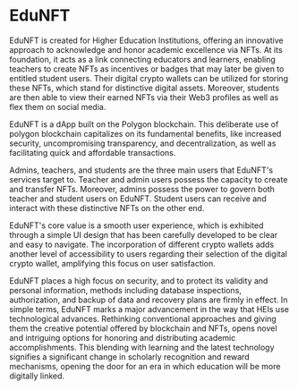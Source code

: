 # EduNFT

EduNFT is created for Higher Education Institutions, offering an innovative approach to acknowledge and honor academic excellence via NFTs. At its foundation, it acts as a link connecting educators and learners, enabling teachers to create NFTs as incentives or badges that may later be given to entitled student users. Their digital crypto wallets can be utilized for storing these NFTs, which stand for distinctive digital assets. Moreover, students are then able to view their earned NFTs via their Web3 profiles as well as flex them on social media.

EduNFT is a dApp built on the Polygon blockchain. This deliberate use of polygon blockchain capitalizes on its fundamental benefits, like increased security, uncompromising transparency, and decentralization, as well as facilitating quick and affordable transactions. 

Admins, teachers, and students are the three main users that EduNFT's services target to. Teacher and admin users possess the capacity to create and transfer NFTs. Moreover, admins possess the power to govern both teacher and student users on EduNFT. Student users can receive and interact with these distinctive NFTs on the other end. 

EduNFT's core value is a smooth user experience, which is exhibited through a simple UI design that has been carefully developed to be clear and easy to navigate. The incorporation of different crypto wallets adds another level of accessibility to users regarding their selection of the digital crypto wallet, amplifying this focus on user satisfaction.
 
EduNFT places a high focus on security, and to protect its validity and personal information, methods including database inspections, authorization, and backup of data and recovery plans are firmly in effect. In simple terms, EduNFT marks a major advancement in the way that HEIs use technological advances. Rethinking conventional approaches and giving them the creative potential offered by blockchain and NFTs, opens novel and intriguing options for honoring and distributing academic accomplishments. This blending with learning and the latest technology signifies a significant change in scholarly recognition and reward mechanisms, opening the door for an era in which education will be more digitally linked.
